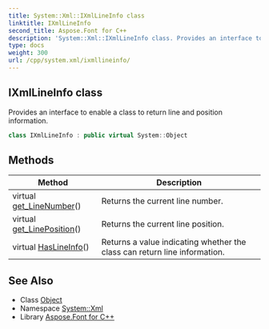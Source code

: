 ```yaml
---
title: System::Xml::IXmlLineInfo class
linktitle: IXmlLineInfo
second_title: Aspose.Font for C++
description: 'System::Xml::IXmlLineInfo class. Provides an interface to enable a class to return line and position information in C++.'
type: docs
weight: 300
url: /cpp/system.xml/ixmllineinfo/
---
```

## IXmlLineInfo class


Provides an interface to enable a class to return line and position information.

```cpp
class IXmlLineInfo : public virtual System::Object
```

## Methods

| Method | Description |
| --- | --- |
| virtual [get_LineNumber](./get_linenumber/)() | Returns the current line number. |
| virtual [get_LinePosition](./get_lineposition/)() | Returns the current line position. |
| virtual [HasLineInfo](./haslineinfo/)() | Returns a value indicating whether the class can return line information. |
## See Also

* Class [Object](../../system/object/)
* Namespace [System::Xml](../)
* Library [Aspose.Font for C++](../../)
